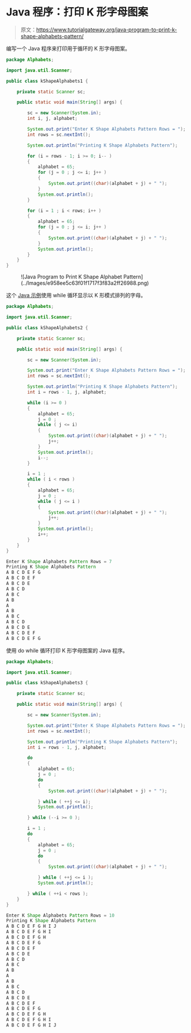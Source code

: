 # Java 程序：打印 K 形字母图案

> 原文：<https://www.tutorialgateway.org/java-program-to-print-k-shape-alphabets-pattern/>

编写一个 Java 程序来打印用于循环的 K 形字母图案。

```java
package Alphabets;

import java.util.Scanner;

public class kShapeAlphabets1 {

	private static Scanner sc;

	public static void main(String[] args) {

		sc = new Scanner(System.in);	
		int i, j, alphabet;

		System.out.print("Enter K Shape Alphabets Pattern Rows = ");
		int rows = sc.nextInt();

		System.out.println("Printing K Shape Alphabets Pattern");		

		for (i = rows - 1; i >= 0; i-- ) 
		{
			alphabet = 65;
			for (j = 0 ; j <= i; j++ ) 	
			{
				System.out.print((char)(alphabet + j) + " ");
			}
			System.out.println();
		}

		for (i = 1 ; i < rows; i++ ) 
		{
			alphabet = 65;
			for (j = 0 ; j <= i; j++ ) 	
			{
				System.out.print((char)(alphabet + j) + " ");
			}
			System.out.println();
		}
	}
}
```

<figure class="wp-block-image size-large">![Java Program to Print K Shape Alphabet Pattern](../Images/e958ee5c63f01f1717f3f83a2ff26988.png)</figure>

这个 [Java 示例](https://www.tutorialgateway.org/learn-java-programs/)使用 while 循环显示以 K 形模式排列的字母。

```java
package Alphabets;

import java.util.Scanner;

public class kShapeAlphabets2 {

	private static Scanner sc;

	public static void main(String[] args) {

		sc = new Scanner(System.in);	

		System.out.print("Enter K Shape Alphabets Pattern Rows = ");
		int rows = sc.nextInt();

		System.out.println("Printing K Shape Alphabets Pattern");		
		int i = rows - 1, j, alphabet;

		while (i >= 0 ) 
		{
			alphabet = 65;
			j = 0 ;
			while ( j <= i) 	
			{
				System.out.print((char)(alphabet + j) + " ");
				j++;
			}
			System.out.println();
			i--;
		}

		i = 1 ;
		while ( i < rows ) 
		{
			alphabet = 65;
			j = 0 ;
			while ( j <= i ) 	
			{
				System.out.print((char)(alphabet + j) + " ");
				j++;
			}
			System.out.println();
			i++;
		}
	}
}
```

```java
Enter K Shape Alphabets Pattern Rows = 7
Printing K Shape Alphabets Pattern
A B C D E F G 
A B C D E F 
A B C D E 
A B C D 
A B C 
A B 
A 
A B 
A B C 
A B C D 
A B C D E 
A B C D E F 
A B C D E F G 
```

使用 do while 循环打印 K 形字母图案的 Java 程序。

```java
package Alphabets;

import java.util.Scanner;

public class kShapeAlphabets3 {

	private static Scanner sc;

	public static void main(String[] args) {

		sc = new Scanner(System.in);	

		System.out.print("Enter K Shape Alphabets Pattern Rows = ");
		int rows = sc.nextInt();

		System.out.println("Printing K Shape Alphabets Pattern");		
		int i = rows - 1, j, alphabet;

		do 
		{
			alphabet = 65;
			j = 0 ;
			do	
			{
				System.out.print((char)(alphabet + j) + " ");

			} while ( ++j <= i);
			System.out.println();

		} while (--i >= 0 );

		i = 1 ;
		do
		{
			alphabet = 65;
			j = 0 ;
			do	
			{
				System.out.print((char)(alphabet + j) + " ");

			} while ( ++j <= i );
			System.out.println();

		} while ( ++i < rows );
	}
}
```

```java
Enter K Shape Alphabets Pattern Rows = 10
Printing K Shape Alphabets Pattern
A B C D E F G H I J 
A B C D E F G H I 
A B C D E F G H 
A B C D E F G 
A B C D E F 
A B C D E 
A B C D 
A B C 
A B 
A 
A B 
A B C 
A B C D 
A B C D E 
A B C D E F 
A B C D E F G 
A B C D E F G H 
A B C D E F G H I 
A B C D E F G H I J 
```